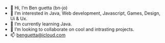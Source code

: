 - 👋 Hi, I’m Ben guetta (bn-jo)
- 👀 I’m interested in Java, Web development, Javascript, Games, Design, Ui & Ux.
- 🌱 I’m currently learning Java.
- 💞️ I’m looking to collaborate on cool and intrasting projects.
- 📫 benguetta@icloud.com 

<!---
bn-jo/bn-jo is a ✨ special ✨ repository because its `README.md` (this file) appears on your GitHub profile.
You can click the Preview link to take a look at your changes.
--->
